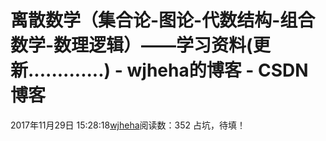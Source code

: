# 离散数学（集合论-图论-代数结构-组合数学-数理逻辑）——学习资料(更新.............) - wjheha的博客 - CSDN博客
2017年11月29日 15:28:18[wjheha](https://me.csdn.net/wjheha)阅读数：352
占坑，待填！
